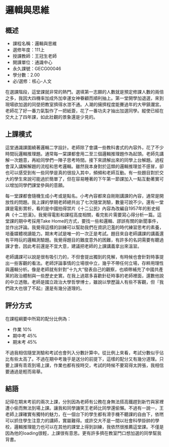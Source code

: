 # 邏輯與思維
## 概述
- 課程名稱：邏輯與思維
- 選修年度：111上
- 授課教師：王冠生老師
- 開課單位：通識中心 
- 永久課號：GECG00046
- 學分數：2.00
- 必/選修：核心-人文

在選課階段，這堂課就非常的熱門。選填第一志願的人數就是預定修課人數的兩倍之多，我因大四機率加成外加幸運女神眷顧而順利抽上。第一堂開學加退選，來到現場欲加選的同壆把教室擠得水泄不通。人潮的擁擠程度能賽過年的大甲鎮瀾宮。老師花了好一番力氣製作了一把紙簽，花了一番功夫才抽出加選同學。縱使已經在交大上了四年課，如此壯觀的景象還是少見的。

## 上課模式

這堂通識課圍繞著邏輯二字設計。老師除了會講一些教科書式的內容外，花了不少時間玩邏輯推理題。通常每一棠課都會用二至三個邏輯推理題作為起頭。老師先講解一次題意，再給同學們一陣子思考時間。接下來請解出來的同學上台解題。過程會深入講解解題的流程和思考邏輯。雖然我本身對於這類的邏輯推理並不感冒，卻也可以感受到有一些同學是真的很投入其中，頻頻和老師互動。有一些題目對於交大的學生來說可能過於簡單了，但在容易睡著的下午第一節課加入一點互動著實可以增加同學們課堂參與的意願。

每一堂課都會隨機生成小考或是點名。小考內容都來自剛剛講課的內容，通常是開放性的問題。我上課的學期老師總共出了七次隨堂測驗，數量可說不少。還有一堂課是電影賞析，看的是中國拍得禁片《十二公民》內容為改編自1957年的影史經典《十二怒漢》。我覺得電影和課程高度相關，看完影片需要寫心得分析一篇。這堂課的期中考採用Take Home的方式，要找一些和邏輯、謬誤有關的新聞事件，並作出評論。我覺得這樣的訓練可以幫助我們在資訊氾濫的時代練習思考的素養，培養媒體視讀能力。期末考試是唯一的一次正是考試。題目來自老師講課的講義還有平時玩的邏輯測驗題。我覺得題目的難度意外的困難，有許多的名詞需要有聽過課才會。因此考前還是不宜大意，建議把老師的上課講義拿出來溫習。

老師講課可以說是很有吸引力的，不但會提出獨到的見解，有時候也會針對時事提出一些客觀的看法。老師評論事情的立場很中立，幾乎不帶任何立場，存粹用理性與邏輯分析。像是老師就有針對”十九大“發表自己的觀察，也順帶補充了中國共產黨的政治體制與一些歷史史實。在我上過眾多喜歡針砭時事的老師裡面，還數他說的中立透徹。老師是國立政治大學哲學博士，雖說以學歷論人有些不客觀，但『我們政大也很了不起』還是有幾分道理的。

## 評分方式

在課程綱要中所寫的配分比例為：

- 作業 10% 
- 期中考 45% 
- 期末考 45% 

不過我相信隨堂測驗和考試也會列入分數計算中。從比例上來看，考試分數似乎佔比有些太高了。不過在期中考幾乎是送分的前提下，這樣的配分又有幾分道理。只要上課有乖乖到場上課，作業也都有按時交，考試的時候不要寫得太誇張，我相信要通過是輕而易舉。

## 結語
記得在期末考前的兩次上課，分別因為老師有公務在身無法搭高鐵趕到新竹與家裡遭小偷而無法到場上課。讓我和同學譏笑王老師比同學還偷懶。不過有一說一，王老師上課確實有獨特的魅力，在一個台下的學生都有滑手機不聽課的自由下，依嘫可以抓住學生注意力的講師，實屬難得。或許交大不是一間以社會科學掛帥的學校，邏輯推理能力也可以在其他的課堂上得到訓練，我依然很推薦這堂課。不僅是因為他的loading很輕，上課很有意思。更有許多擠在教室門口想加選的同學幫我背書。


